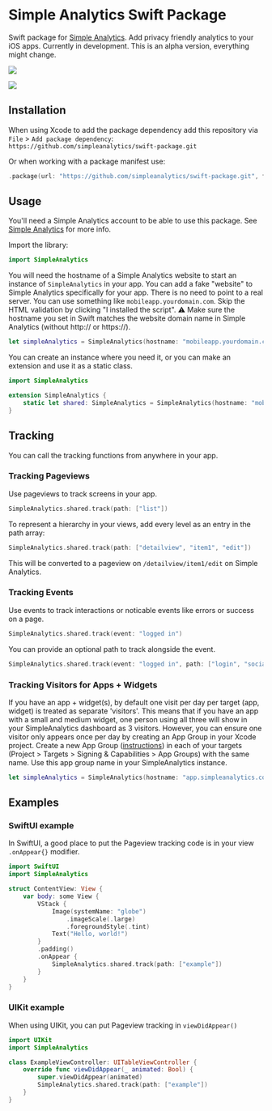 # Simple Analytics Swift Package
Swift package for [Simple Analytics](https://www.simpleanalytics.com/?referral=roel-van-der-kraan). Add privacy friendly analytics to your iOS apps. Currently in development. This is an alpha version, everything might change.

[![](https://img.shields.io/endpoint?url=https%3A%2F%2Fswiftpackageindex.com%2Fapi%2Fpackages%2Fsimpleanalytics%2Fswift-package%2Fbadge%3Ftype%3Dswift-versions)](https://swiftpackageindex.com/simpleanalytics/swift-package)

[![](https://img.shields.io/endpoint?url=https%3A%2F%2Fswiftpackageindex.com%2Fapi%2Fpackages%2Fsimpleanalytics%2Fswift-package%2Fbadge%3Ftype%3Dplatforms)](https://swiftpackageindex.com/simpleanalytics/swift-package)

## Installation
When using Xcode to add the package dependency add this repository via `File` > `Add package dependency`:
`https://github.com/simpleanalytics/swift-package.git`

Or when working with a package manifest use:
```swift
.package(url: "https://github.com/simpleanalytics/swift-package.git", from: "0.3.0")
```

## Usage
You'll need a Simple Analytics account to be able to use this package. See [Simple Analytics](https://www.simpleanalytics.com/?referral=roel-van-der-kraan) for more info.

Import the library:
```swift
import SimpleAnalytics
```

You will need the hostname of a Simple Analytics website to start an instance of `SimpleAnalytics` in your app. You can add a fake "website" to Simple Analytics specifically for your app. There is no need to point to a real server. You can use something like `mobileapp.yourdomain.com`. Skip the HTML validation by clicking "I installed the script". 
⚠️ Make sure the hostname you set in Swift matches the website domain name in Simple Analytics (without http:// or https://).
```swift
let simpleAnalytics = SimpleAnalytics(hostname: "mobileapp.yourdomain.com")
```

You can create an instance where you need it, or you can make an extension and use it as a static class.
```swift
import SimpleAnalytics

extension SimpleAnalytics {
    static let shared: SimpleAnalytics = SimpleAnalytics(hostname: "mobileapp.yourdomain.com")
}
```

## Tracking
You can call the tracking functions from anywhere in your app.
### Tracking Pageviews
Use pageviews to track screens in your app.
```swift
SimpleAnalytics.shared.track(path: ["list"])
```
To represent a hierarchy in your views, add every level as an entry in the path array:
```swift
SimpleAnalytics.shared.track(path: ["detailview", "item1", "edit"])
```
This will be converted to a pageview on `/detailview/item1/edit` on Simple Analytics.

### Tracking Events
Use events to track interactions or noticable events like errors or success on a page.
```swift
SimpleAnalytics.shared.track(event: "logged in")
```
You can provide an optional path to track alongside the event.
```swift
SimpleAnalytics.shared.track(event: "logged in", path: ["login", "social"])
```

### Tracking Visitors for Apps + Widgets
If you have an app + widget(s), by default one visit per day per target (app, widget) is treated as separate 'visitors'. This means that if you have an app with a small and medium widget, one person using all three will show in your SimpleAnalytics dashboard as 3 visitors. However, you can ensure one visitor only appears once per day by creating an App Group in your Xcode project. Create a new App Group ([instructions](https://developer.apple.com/documentation/xcode/configuring-app-groups)) in each of your targets (Project > Targets > Signing & Capabilities > App Groups) with the same name. Use this app group name in your SimpleAnalytics instance.
```swift
let simpleAnalytics = SimpleAnalytics(hostname: "app.simpleanalytics.com", sharedDefaultsSuiteName: "group.com.simpleanlytics.app")
```

## Examples
### SwiftUI example
 In SwiftUI, a good place to put the Pageview tracking code is in your view `.onAppear{}` modifier. 
```swift
import SwiftUI
import SimpleAnalytics

struct ContentView: View {
    var body: some View {
        VStack {
            Image(systemName: "globe")
                .imageScale(.large)
                .foregroundStyle(.tint)
            Text("Hello, world!")
        }
        .padding()
        .onAppear {
            SimpleAnalytics.shared.track(path: ["example"])
        }
    }
}
```

### UIKit example
When using UIKit, you can put Pageview tracking in `viewDidAppear()`
```swift
import UIKit
import SimpleAnalytics

class ExampleViewController: UITableViewController {
    override func viewDidAppear(_ animated: Bool) {
        super.viewDidAppear(animated)
        SimpleAnalytics.shared.track(path: ["example"])
    }
}
```
